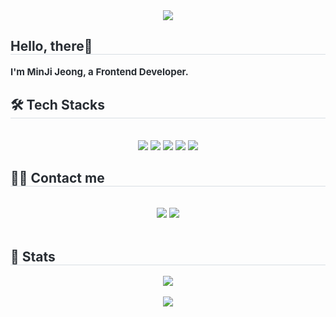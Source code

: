 <div align= "center">
    <img src="https://capsule-render.vercel.app/api?type=transparent&color=gradient&height=180&text=JEONG%20MIN-JI&animation=&fontColor=000000&fontSize=60" />
    </div>
    <div style="text-align: left;"> 
    <h2 style="border-bottom: 1px solid #d8dee4; color: #282d33;"> Hello, there🙌 </h2>  
    <div style="font-weight: 700; font-size: 15px; text-align: left; color: #282d33;"> I'm MinJi Jeong, a Frontend Developer. </div> 
    </div>
    <div style="text-align: left;">
    <h2 style="border-bottom: 1px solid #d8dee4; color: #282d33;"> 🛠️ Tech Stacks </h2> <br> 
 <div align="center">
  <img src="https://img.shields.io/badge/React-61DAFB?style=flat-square&logo=React&logoColor=white">
  <img src="https://img.shields.io/badge/TypeScript-3178C6?style=flat-square&logo=TypeScript&logoColor=white">
  <img src="https://img.shields.io/badge/Javascript-F7DF1E?style=flat-square&logo=Javascript&logoColor=white">
  <img src="https://img.shields.io/badge/CSS3-1572B6?style=flat-square&logo=CSS3&logoColor=white">
  <img src="https://img.shields.io/badge/HTML5-E34F26?style=flat-square&logo=HTML5&logoColor=white">
</div>
    </div>
    <div style="text-align: left;">
    <h2 style="border-bottom: 1px solid #d8dee4; color: #282d33;"> 🧑‍💻 Contact me </h2> <br> 
<div align="center">
  <a href="https://velog.io/@ika818488/posts"><img src="https://img.shields.io/badge/Velog-20C997?style=flat-square&logo=Velog&logoColor=white&link=https://velog.io/@ika818488/posts"></a>
  <a href="mailto:ika818488@gmail.com"><img src="https://img.shields.io/badge/Gmail-EA4335?style=flat-square&logo=Gmail&logoColor=white&link=mailto:ika818488@gmail.com"></a>
</div>  <br> 
    <div align= "center">  </div> 
    </div>
    <div style="text-align: left;"> 
    <h2 style="border-bottom: 1px solid #d8dee4; color: #282d33;"> 🏅 Stats </h2> <div align= "center"> <img src="https://github-readme-stats.vercel.app/api?username=calevv&show_icons=true&theme=transparent"
        /></div>
        <br> 
        <div align= "center"> <img src="https://github-readme-stats.vercel.app/api/top-langs/?username=calevv&hide_progress=true"
          /> </div> 
    </div>
    
